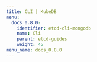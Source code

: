 ```yaml
---
title: CLI | KubeDB
menu:
  docs_0.8.0:
    identifier: etcd-cli-mongodb
    name: Cli
    parent: etcd-guides
    weight: 45
menu_name: docs_0.8.0
---
```

